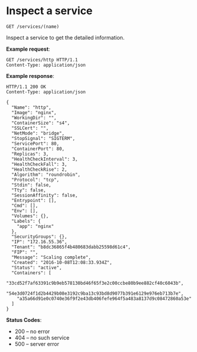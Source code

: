 # Inspect a service

`GET /services/(name)`

Inspect a service to get the detailed information.

**Example request**:

```
GET /services/http HTTP/1.1
Content-Type: application/json
```

**Example response**:

```
HTTP/1.1 200 OK
Content-Type: application/json

{
  "Name": "http",
  "Image": "nginx",
  "WorkingDir": "",
  "ContainerSize": "s4",
  "SSLCert": "",
  "NetMode": "bridge",
  "StopSignal": "SIGTERM",
  "ServicePort": 80,
  "ContainerPort": 80,
  "Replicas": 3,
  "HealthCheckInterval": 3,
  "HealthCheckFall": 3,
  "HealthCheckRise": 2,
  "Algorithm": "roundrobin",
  "Protocol": "tcp",
  "Stdin": false,
  "Tty": false,
  "SessionAffinity": false,
  "Entrypoint": [],
  "Cmd": [],
  "Env": [],
  "Volumes": {},
  "Labels": {
    "app": "nginx"
  },
  "SecurityGroups": {},
  "IP": "172.16.55.36",
  "Tenant": "b8dc36865f4b480683dabb25598d61c4",
  "FIP": "",
  "Message": "Scaling complete",
  "Created": "2016-10-08T12:08:33.934Z",
  "Status": "active",
  "Containers": [
    "33cd52f7af63391c9b9eb578130bd46f65f3e2c00ccbe80b9ee882cf40c6043b",
    "54e3d0724f1d2b4429b08e3192c9ba13c93bd8d9077b391e6129e976eb713b7e",
    "a35a66d91e0c0740e36f9f2e43db406fefe964f5a483a8137d9c08472860a53e"
  ]
}
```

**Status Codes**:

* 200 – no error
* 404 – no such service
* 500 – server error
